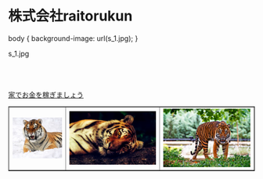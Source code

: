 <!DOCUTYPE html>
<html>
 <h1>株式会社raitorukun</h1>
 <meta charset="UTF8">
<head>
body {
	     background-image: url(s_1.jpg);
	    }
</style>
</head>
<body>
 <p>s_1.jpg</p>
<br><br><br>
<a href="http://www.gendama.jp"<<h2>家でお金を稼ぎましょう</h2></a>
<table border="1">
  <tr>
    <th><img src="s_1.jpg"></th>
    <th><img src="s_2.jpg"></th>
    <th><img src="s_3.jpg"></th>
<table>
</body>
</html>
